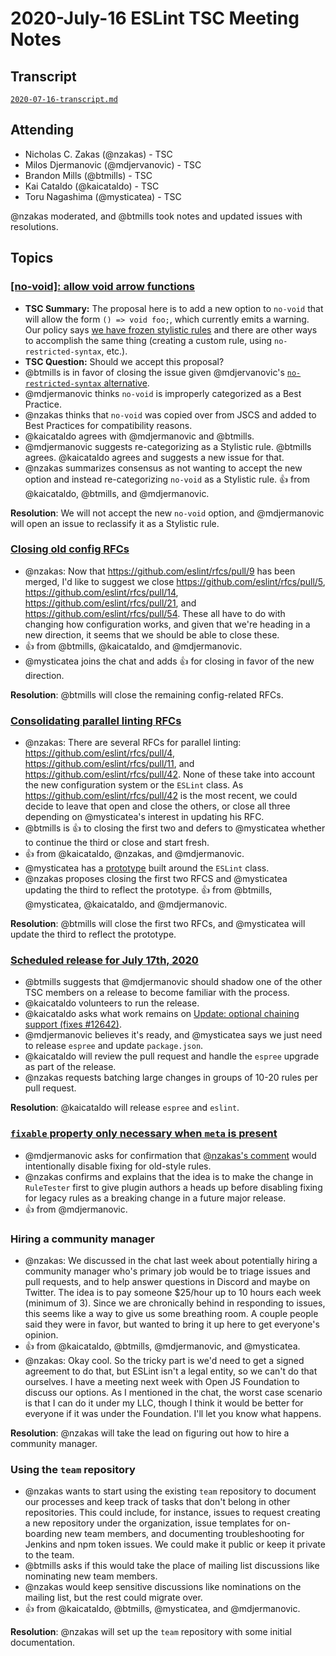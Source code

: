 # 2020-July-16 ESLint TSC Meeting Notes

## Transcript

[`2020-07-16-transcript.md`](2020-07-16-transcript.md)

## Attending

* Nicholas C. Zakas (@nzakas) - TSC
* Milos Djermanovic (@mdjervanovic) - TSC
* Brandon Mills (@btmills) - TSC
* Kai Cataldo (@kaicataldo) - TSC
* Toru Nagashima (@mysticatea) - TSC

@nzakas moderated, and @btmills took notes and updated issues with resolutions.

## Topics

### [[no-void]: allow void arrow functions](https://github.com/eslint/eslint/issues/13299)

* **TSC Summary:** The proposal here is to add a new option to `no-void` that will allow the form `() => void foo;`, which currently emits a warning. Our policy says [we have frozen stylistic rules](https://eslint.org/blog/2020/05/changes-to-rules-policies#what-are-the-changes) and there are other ways to accomplish the same thing (creating a custom rule, using `no-restricted-syntax`, etc.).
* **TSC Question:** Should we accept this proposal?
* @btmills is in favor of closing the issue given @mdjervanovic's [`no-restricted-syntax` alternative](https://github.com/eslint/eslint/issues/13299#issuecomment-656335560).
* @mdjermanovic thinks `no-void` is improperly categorized as a Best Practice.
* @nzakas thinks that `no-void` was copied over from JSCS and added to Best Practices for compatibility reasons.
* @kaicataldo agrees with @mdjermanovic and @btmills.
* @mdjermanovic suggests re-categorizing as a Stylistic rule. @btmills agrees. @kaicataldo agrees and suggests a new issue for that.
* @nzakas summarizes consensus as not wanting to accept the new option and instead re-categorizing `no-void` as a Stylistic rule. :+1: from @kaicataldo, @btmills, and @mdjermanovic.

**Resolution**: We will not accept the new `no-void` option, and @mdjermanovic will open an issue to reclassify it as a Stylistic rule.

### [Closing old config RFCs](https://github.com/eslint/tsc-meetings/issues/187#issuecomment-658398121)

* @nzakas: Now that https://github.com/eslint/rfcs/pull/9 has been merged, I'd like to suggest we close https://github.com/eslint/rfcs/pull/5, https://github.com/eslint/rfcs/pull/14, https://github.com/eslint/rfcs/pull/21, and https://github.com/eslint/rfcs/pull/54. These all have to do with changing how configuration works, and given that we're heading in a new direction, it seems that we should be able to close these.
* :+1: from @btmills, @kaicataldo, and @mdjermanovic.
* @mysticatea joins the chat and adds :+1: for closing in favor of the new direction.

**Resolution**: @btmills will close the remaining config-related RFCs.

### [Consolidating parallel linting RFCs](https://github.com/eslint/tsc-meetings/issues/187#issuecomment-658398121)

* @nzakas: There are several RFCs for parallel linting: https://github.com/eslint/rfcs/pull/4, https://github.com/eslint/rfcs/pull/11, and https://github.com/eslint/rfcs/pull/42. None of these take into account the new configuration system or the `ESLint` class. As https://github.com/eslint/rfcs/pull/42 is the most recent, we could decide to leave that open and close the others, or close all three depending on @mysticatea's interest in updating his RFC.
* @btmills is :+1: to closing the first two and defers to @mysticatea whether to continue the third or close and start fresh.
* :+1: from @kaicataldo, @nzakas, and @mdjermanovic.
* @mysticatea has a [prototype](https://github.com/eslint/eslint/tree/very-rough-worker-threads-poc/lib/eslint) built around the `ESLint` class.
* @nzakas proposes closing the first two RFCS and @mysticatea updating the third to reflect the prototype. :+1: from @btmills, @mysticatea, @kaicataldo, and @mdjermanovic.

**Resolution**: @btmills will close the first two RFCs, and @mysticatea will update the third to reflect the prototype.

### [Scheduled release for July 17th, 2020](https://github.com/eslint/eslint/issues/13470)

* @btmills suggests that @mdjermanovic should shadow one of the other TSC members on a release to become familiar with the process.
* @kaicataldo volunteers to run the release.
* @kaicataldo asks what work remains on [Update: optional chaining support (fixes #12642)](https://github.com/eslint/eslint/pull/13416).
* @mdjermanovic believes it's ready, and @mysticatea says we just need to release `espree` and update `package.json`.
* @kaicataldo will review the pull request and handle the `espree` upgrade as part of the release.
* @nzakas requests batching large changes in groups of 10-20 rules per pull request.

**Resolution**: @kaicataldo will release `espree` and `eslint`.

### [`fixable` property only necessary when `meta` is present](https://github.com/eslint/eslint/issues/13349)

* @mdjermanovic asks for confirmation that [@nzakas's comment](https://github.com/eslint/eslint/issues/13349#issuecomment-646729029) would intentionally disable fixing for old-style rules.
* @nzakas confirms and explains that the idea is to make the change in `RuleTester` first to give plugin authors a heads up before disabling fixing for legacy rules as a breaking change in a future major release.
* :+1: from @mdjermanovic.

### Hiring a community manager

* @nzakas: We discussed in the chat last week about potentially hiring a community manager who's primary job would be to triage issues and pull requests, and to help answer questions in Discord and maybe on Twitter. The idea is to pay someone $25/hour up to 10 hours each week (minimum of 3). Since we are chronically behind in responding to issues, this seems like a way to give us some breathing room. A couple people said they were in favor, but wanted to bring it up here to get everyone's opinion.
* :+1: from @kaicataldo, @btmills, @mdjermanovic, and @mysticatea.
* @nzakas: Okay cool. So the tricky part is we'd need to get a signed agreement to do that, but ESLint isn't a legal entity, so we can't do that ourselves. I have a meeting next week with Open JS Foundation to discuss our options. As I mentioned in the chat, the worst case scenario is that I can do it under my LLC, though I think it would be better for everyone if it was under the Foundation. I'll let you know what happens.

**Resolution**: @nzakas will take the lead on figuring out how to hire a community manager.

### Using the `team` repository

* @nzakas wants to start using the existing `team` repository to document our processes and keep track of tasks that don't belong in other repositories. This could include, for instance, issues to request creating a new repository under the organization, issue templates for on-boarding new team members, and documenting troubleshooting for Jenkins and npm token issues. We could make it public or keep it private to the team.
* @btmills asks if this would take the place of mailing list discussions like nominating new team members.
* @nzakas would keep sensitive discussions like nominations on the mailing list, but the rest could migrate over.
* :+1: from @kaicataldo, @btmills, @mysticatea, and @mdjermanovic.

**Resolution**: @nzakas will set up the `team` repository with some initial documentation.

